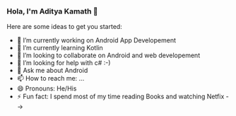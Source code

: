 ### Hola, I'm Aditya Kamath 👋

Here are some ideas to get you started:

- 🔭 I’m currently working on Android App Developement
- 🌱 I’m currently learning Kotlin
- 👯 I’m looking to collaborate on Android and web developement
- 🤔 I’m looking for help with c# :-)
- 💬 Ask me about Android
- 📫 How to reach me: ...
- 😄 Pronouns: He/His
- ⚡ Fun fact: I spend most of my time reading Books and watching Netfix
-->
